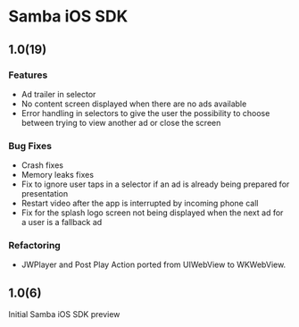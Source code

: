 # Samba iOS SDK

## 1.0(19)

### Features
  * Ad trailer in selector
  * No content screen displayed when there are no ads available
  * Error handling in selectors to give the user the possibility to choose between trying to view another ad or close the screen

### Bug Fixes
  * Crash fixes
  * Memory leaks fixes
  * Fix to ignore user taps in a selector if an ad is already being prepared for presentation
  * Restart video after the app is interrupted by incoming phone call
  * Fix for the splash logo screen not being displayed when the next ad for a user is a fallback ad

### Refactoring
  * JWPlayer and Post Play Action ported from UIWebView to WKWebView.
  
## 1.0(6)

Initial Samba iOS SDK preview

